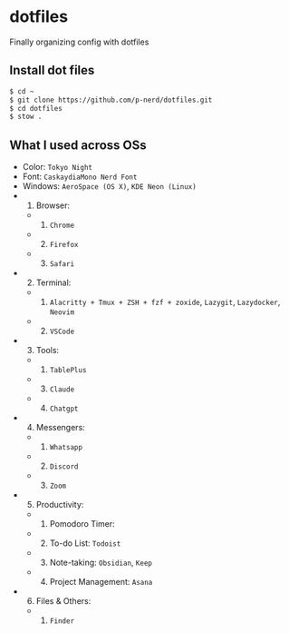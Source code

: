 # dotfiles

Finally organizing config with dotfiles

## Install dot files

```sh
$ cd ~
$ git clone https://github.com/p-nerd/dotfiles.git
$ cd dotfiles
$ stow .

```

## What I used across OSs

- Color: `Tokyo Night`
- Font: `CaskaydiaMono Nerd Font`
- Windows: `AeroSpace (OS X)`, `KDE Neon (Linux)`
-   1. Browser:
    -   1. `Chrome`
    -   2. `Firefox`
    -   3. `Safari`
-   2. Terminal:
    -   1. `Alacritty + Tmux + ZSH + fzf + zoxide`, `Lazygit`, `Lazydocker`, `Neovim`
    -   2. `VSCode`
-   3. Tools:
    -   1. `TablePlus`
    -   3. `Claude`
    -   4. `Chatgpt`
-   4. Messengers:
    -   1. `Whatsapp`
    -   2. `Discord`
    -   3. `Zoom`
-   5. Productivity:
    -   1. Pomodoro Timer:
    -   2. To-do List: `Todoist`
    -   3. Note-taking: `Obsidian`, `Keep`
    -   4. Project Management: `Asana`
-   6. Files & Others:
    -   1. `Finder`
